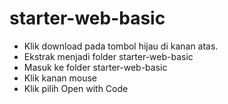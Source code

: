 # starter-web-basic

- Klik download pada tombol hijau di kanan atas.
- Ekstrak menjadi folder starter-web-basic
- Masuk ke folder starter-web-basic
- Klik kanan mouse 
- Klik pilih Open with Code
